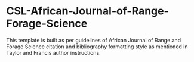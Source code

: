 # CSL-African-Journal-of-Range-Forage-Science
This template is built as per guidelines of African Journal of Range and Forage Science citation and bibliography formatting style as mentioned in Taylor and Francis author instructions. 
